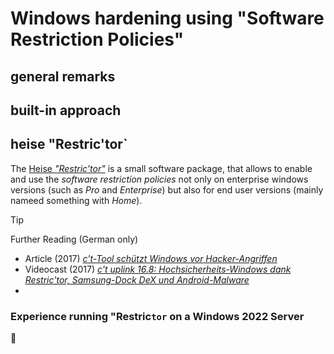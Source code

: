 # Windows hardening using "Software Restriction Policies"
## general remarks
## built-in approach
## heise "Restric'tor`
The [Heise *"Restric'tor"*](https://www.heise.de/download/product/restrictor) is a small software package, that allows to enable and use the *software restriction policies* not only on enterprise windows versions (such as *Pro* and *Enterprise*) but also for end user versions (mainly nameed something with *Home*).

> [!TIP]
> Further Reading (German only)
> - Article (2017) [*c't-Tool schützt Windows vor Hacker-Angriffen*](https://www.heise.de/news/c-t-Tool-schuetzt-Windows-vor-Hacker-Angriffen-3700059.html)
> - Videocast (2017) [*c't uplink 16.8: Hochsicherheits-Windows dank Restric'tor, Samsung-Dock DeX und Android-Malware*](https://www.heise.de/news/c-t-uplink-16-8-Hochsicherheits-Windows-dank-Restric-tor-Samsung-Dock-DeX-und-Android-Malware-3700103.html)
> - 
### Experience running "Restric`tor` on a Windows 2022 Server
🚧
